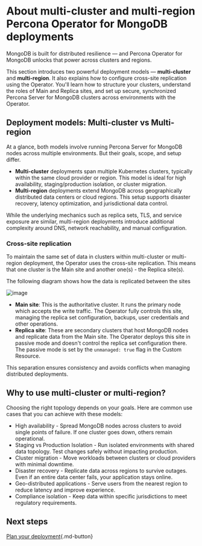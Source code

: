 # About multi-cluster and multi-region Percona Operator for MongoDB deployments

MongoDB is built for distributed resilience — and Percona Operator for MongoDB unlocks that power across clusters and regions. 

This section introduces two powerful deployment models — **multi-cluster** and **multi-region**. It also explains how to configure cross-site replication using the Operator. You'll learn how to structure your clusters, understand the roles of Main and Replica sites, and set up secure, synchronized Percona Server for MongoDB clusters across environments with the Operator.

## Deployment models: Multi-cluster vs Multi-region

At a glance, both models involve running Percona Server for MongoDB nodes across multiple environments. But their goals, scope, and setup differ.

*  **Multi-cluster** deployments span multiple Kubernetes clusters, typically within the same cloud provider or region. This model is ideal for high availability, staging/production isolation, or cluster migration.
*  **Multi-region** deployments extend MongoDB across geographically distributed data centers or cloud regions. This setup supports disaster recovery, latency optimization, and jurisdictional data control.

While the underlying mechanics such as replica sets, TLS, and service exposure are similar, multi-region deployments introduce additional complexity around DNS, network reachability, and manual configuration.

### Cross-site replication

To maintain the same set of data in clusters within multi-cluster or multi-region deployment, the Operator uses the cross-site replication. This means that one cluster is the Main site and another one(s) - the Replica site(s).

The following diagram shows how the data is replicated between the sites

![image](assets/images/replication-pods.svg)

* **Main site**: This is the authoritative cluster. It runs the primary node which accepts the write traffic. The Operator fully controls this site, managing the replica set configuration, backups, user credentials and other operations.
* **Replica site**: These are secondary clusters that host MongoDB nodes and replicate data from the Main site. The Operator deploys this site in passive mode and doesn't control the replica set configuration there. The passive mode is set by the `unmanaged: true` flag in the Custom Resource.

This separation ensures consistency and avoids conflicts when managing distributed deployments.

## Why to use multi-cluster or multi-region?

Choosing the right topology depends on your goals. Here are common use cases that you can achieve with these models:

* High availability - Spread MongoDB nodes across clusters to avoid single points of failure. If one cluster goes down, others remain operational.
*  Staging vs Production Isolation - Run isolated environments with shared data topology. Test changes safely without impacting production.
*  Cluster migration - Move workloads between clusters or cloud providers with minimal downtime.
*  Disaster recovery - Replicate data across regions to survive outages. Even if an entire data center fails, your application stays online.
*  Geo-distributed applications - Serve users from the nearest region to reduce latency and improve experience.
*  Compliance isolation - Keep data within specific jurisdictions to meet regulatory requirements.

## Next steps

[Plan your deployment](replication-topology.md){.md-button}
